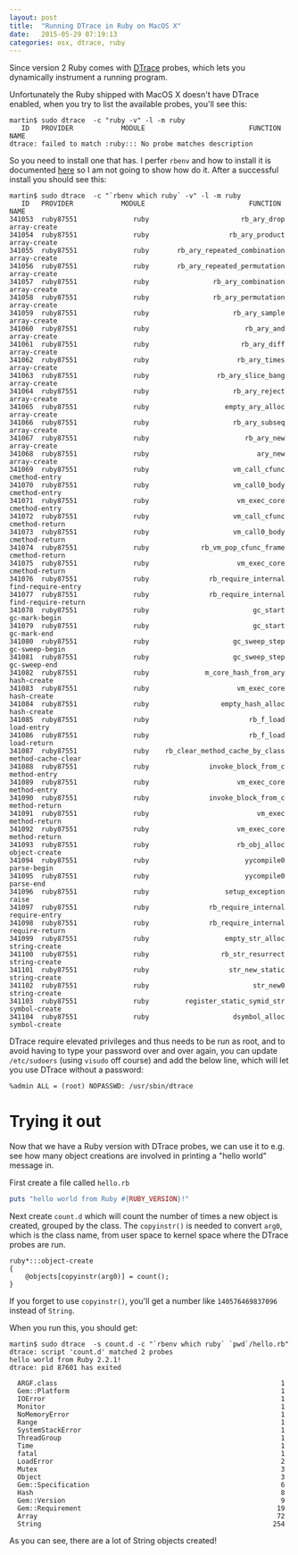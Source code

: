 ```yaml
---
layout: post
title:  "Running DTrace in Ruby on MacOS X"
date:   2015-05-29 07:19:13
categories: osx, dtrace, ruby
---
```

Since version 2 Ruby comes with [DTrace](http://dtrace.org/blogs/about/) probes, 
which lets you dynamically instrument a running program.

Unfortunately the Ruby shipped with MacOS X doesn't have DTrace enabled, when you try to list the available probes,
you'll see this:

    martin$ sudo dtrace  -c "ruby -v" -l -m ruby
       ID   PROVIDER            MODULE                          FUNCTION NAME
    dtrace: failed to match :ruby::: No probe matches description


So you need to install one that has. I perfer `rbenv` and how to install it is documented
[here](https://github.com/sstephenson/rbenv) so I am not going to show how do it. 
After a successful install you should see this:

    martin$ sudo dtrace  -c "`rbenv which ruby` -v" -l -m ruby
       ID   PROVIDER            MODULE                          FUNCTION NAME
    341053  ruby87551              ruby                       rb_ary_drop array-create
    341054  ruby87551              ruby                    rb_ary_product array-create
    341055  ruby87551              ruby       rb_ary_repeated_combination array-create
    341056  ruby87551              ruby       rb_ary_repeated_permutation array-create
    341057  ruby87551              ruby                rb_ary_combination array-create
    341058  ruby87551              ruby                rb_ary_permutation array-create
    341059  ruby87551              ruby                     rb_ary_sample array-create
    341060  ruby87551              ruby                        rb_ary_and array-create
    341061  ruby87551              ruby                       rb_ary_diff array-create
    341062  ruby87551              ruby                      rb_ary_times array-create
    341063  ruby87551              ruby                 rb_ary_slice_bang array-create
    341064  ruby87551              ruby                     rb_ary_reject array-create
    341065  ruby87551              ruby                   empty_ary_alloc array-create
    341066  ruby87551              ruby                     rb_ary_subseq array-create
    341067  ruby87551              ruby                        rb_ary_new array-create
    341068  ruby87551              ruby                           ary_new array-create
    341069  ruby87551              ruby                     vm_call_cfunc cmethod-entry
    341070  ruby87551              ruby                     vm_call0_body cmethod-entry
    341071  ruby87551              ruby                      vm_exec_core cmethod-entry
    341072  ruby87551              ruby                     vm_call_cfunc cmethod-return
    341073  ruby87551              ruby                     vm_call0_body cmethod-return
    341074  ruby87551              ruby             rb_vm_pop_cfunc_frame cmethod-return
    341075  ruby87551              ruby                      vm_exec_core cmethod-return
    341076  ruby87551              ruby               rb_require_internal find-require-entry
    341077  ruby87551              ruby               rb_require_internal find-require-return
    341078  ruby87551              ruby                          gc_start gc-mark-begin
    341079  ruby87551              ruby                          gc_start gc-mark-end
    341080  ruby87551              ruby                     gc_sweep_step gc-sweep-begin
    341081  ruby87551              ruby                     gc_sweep_step gc-sweep-end
    341082  ruby87551              ruby              m_core_hash_from_ary hash-create
    341083  ruby87551              ruby                      vm_exec_core hash-create
    341084  ruby87551              ruby                  empty_hash_alloc hash-create
    341085  ruby87551              ruby                         rb_f_load load-entry
    341086  ruby87551              ruby                         rb_f_load load-return
    341087  ruby87551              ruby    rb_clear_method_cache_by_class method-cache-clear
    341088  ruby87551              ruby               invoke_block_from_c method-entry
    341089  ruby87551              ruby                      vm_exec_core method-entry
    341090  ruby87551              ruby               invoke_block_from_c method-return
    341091  ruby87551              ruby                           vm_exec method-return
    341092  ruby87551              ruby                      vm_exec_core method-return
    341093  ruby87551              ruby                      rb_obj_alloc object-create
    341094  ruby87551              ruby                        yycompile0 parse-begin
    341095  ruby87551              ruby                        yycompile0 parse-end
    341096  ruby87551              ruby                   setup_exception raise
    341097  ruby87551              ruby               rb_require_internal require-entry
    341098  ruby87551              ruby               rb_require_internal require-return
    341099  ruby87551              ruby                   empty_str_alloc string-create
    341100  ruby87551              ruby                  rb_str_resurrect string-create
    341101  ruby87551              ruby                    str_new_static string-create
    341102  ruby87551              ruby                          str_new0 string-create
    341103  ruby87551              ruby         register_static_symid_str symbol-create
    341104  ruby87551              ruby                     dsymbol_alloc symbol-create

DTrace require elevated privileges and thus needs to be run as root, and to avoid having to type your password
over and over again, you can update `/etc/sudoers` (using `visudo` off course) and add the below line,
which will let you use DTrace without a password: 

    %admin ALL = (root) NOPASSWD: /usr/sbin/dtrace

# Trying it out

Now that we have a Ruby version with DTrace probes, we can use it to e.g. see how many object creations are involved
in printing a "hello world" message in.

First create a file called `hello.rb`

```ruby
puts "hello world from Ruby #{RUBY_VERSION}!"
```

Next create `count.d` which will count the number of times a new object is created, grouped by the class.
The `copyinstr()` is needed to convert `arg0`, which is the class name, from user space to kernel space where
the DTrace probes are run.

```dtrace
ruby*:::object-create
{
    @objects[copyinstr(arg0)] = count();
}
```

If you forget to use `copyinstr()`, you'll get a number like `140576469837096` instead of `String`.

When you run this, you should get:

    martin$ sudo dtrace  -s count.d -c "`rbenv which ruby` `pwd`/hello.rb"
    dtrace: script 'count.d' matched 2 probes
    hello world from Ruby 2.2.1!
    dtrace: pid 87601 has exited
    
      ARGF.class                                                        1
      Gem::Platform                                                     1
      IOError                                                           1
      Monitor                                                           1
      NoMemoryError                                                     1
      Range                                                             1
      SystemStackError                                                  1
      ThreadGroup                                                       1
      Time                                                              1
      fatal                                                             1
      LoadError                                                         2
      Mutex                                                             3
      Object                                                            3
      Gem::Specification                                                6
      Hash                                                              8
      Gem::Version                                                      9
      Gem::Requirement                                                 19
      Array                                                            72
      String                                                          254

As you can see, there are a lot of String objects created!